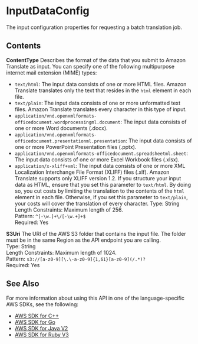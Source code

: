 # InputDataConfig<a name="API_InputDataConfig"></a>

The input configuration properties for requesting a batch translation job\.

## Contents<a name="API_InputDataConfig_Contents"></a>

 **ContentType**   <a name="Translate-Type-InputDataConfig-ContentType"></a>
Describes the format of the data that you submit to Amazon Translate as input\. You can specify one of the following multipurpose internet mail extension \(MIME\) types:  
+  `text/html`: The input data consists of one or more HTML files\. Amazon Translate translates only the text that resides in the `html` element in each file\.
+  `text/plain`: The input data consists of one or more unformatted text files\. Amazon Translate translates every character in this type of input\.
+  `application/vnd.openxmlformats-officedocument.wordprocessingml.document`: The input data consists of one or more Word documents \(\.docx\)\.
+  `application/vnd.openxmlformats-officedocument.presentationml.presentation`: The input data consists of one or more PowerPoint Presentation files \(\.pptx\)\.
+  `application/vnd.openxmlformats-officedocument.spreadsheetml.sheet`: The input data consists of one or more Excel Workbook files \(\.xlsx\)\.
+  `application/x-xliff+xml`: The input data consists of one or more XML Localization Interchange File Format \(XLIFF\) files \(\.xlf\)\. Amazon Translate supports only XLIFF version 1\.2\.
If you structure your input data as HTML, ensure that you set this parameter to `text/html`\. By doing so, you cut costs by limiting the translation to the contents of the `html` element in each file\. Otherwise, if you set this parameter to `text/plain`, your costs will cover the translation of every character\.
Type: String  
Length Constraints: Maximum length of 256\.  
Pattern: `^[-\w.]+\/[-\w.+]+$`   
Required: Yes

 **S3Uri**   <a name="Translate-Type-InputDataConfig-S3Uri"></a>
The URI of the AWS S3 folder that contains the input file\. The folder must be in the same Region as the API endpoint you are calling\.  
Type: String  
Length Constraints: Maximum length of 1024\.  
Pattern: `s3://[a-z0-9][\.\-a-z0-9]{1,61}[a-z0-9](/.*)?`   
Required: Yes

## See Also<a name="API_InputDataConfig_SeeAlso"></a>

For more information about using this API in one of the language\-specific AWS SDKs, see the following:
+  [ AWS SDK for C\+\+](https://docs.aws.amazon.com/goto/SdkForCpp/translate-2017-07-01/InputDataConfig) 
+  [ AWS SDK for Go](https://docs.aws.amazon.com/goto/SdkForGoV1/translate-2017-07-01/InputDataConfig) 
+  [ AWS SDK for Java V2](https://docs.aws.amazon.com/goto/SdkForJavaV2/translate-2017-07-01/InputDataConfig) 
+  [ AWS SDK for Ruby V3](https://docs.aws.amazon.com/goto/SdkForRubyV3/translate-2017-07-01/InputDataConfig) 
